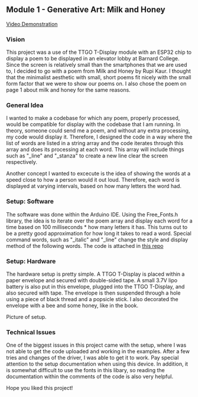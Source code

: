 ## Module 1 - Generative Art: Milk and Honey

[Video Demonstration](https://youtu.be/yvsUrM1Z54Y)

### Vision
This project was a use of the TTGO T-Display module with an ESP32 chip to display a poem to be displayed in an elevator lobby at Barnard College. Since the screen is relatively small than the smartphones that we are used to, I decided to go with a poem from Milk and Honey by Rupi Kaur. I thought that the minimalist aesthetic with small, short poems fit nicely with the small form factor that we were to show our poems on. I also chose the poem on page 1 about milk and honey for the same reasons.

### General Idea
I wanted to make a codebase for which any poem, properly processed, would be compatible for display with the codebase that I am running. In theory, someone could send me a poem, and without any extra processing, my code would display it. Therefore, I designed the code in a way where the list of words are listed in a string array and the code iterates through this array and does its processing at each word. This array will include things such as "_line" and "_stanza" to create a new line clear the screen respectively.

Another concept I wanted to excecute is the idea of showing the words at a speed close to how a person would it out loud. Therefore, each word is displayed at varying intervals, based on how many letters the word had.

### Setup: Software
The software was done within the Arduino IDE. Using the Free_Fonts.h library, the idea is to iterate over the poem array and display each word for a time based on 100 milliseconds * how many letters it has. This turns out to be a pretty good approximation for how long it takes to read a word. Special command words, such as "_italic" and "_line" change the style and display method of the following words. The code is attached in [this repo](https://github.com/akihigaki/akihigaki.github.io)

### Setup: Hardware
The hardware setup is pretty simple. A TTGO T-Display is placed within a paper envelope and secured with double-sided tape. A small 3.7V lipo battery is also put in this envelope, plugged into the TTGO T-Display, and also secured with tape. The envelope is then suspended through a hole using a piece of black thread and a popsicle stick. I also decorated the envelope with a bee and some honey, like in the book.

Picture of setup.

### Technical Issues
One of the biggest issues in this project came with the setup, where I was not able to get the code uploaded and working in the examples. After a few tries and changes of the driver, I was able to get it to work. Pay special attention to the setup documentation when using this device. In addition, it is somewhat difficult to use the fonts in this libary, so reading the documentation within the comments of the code is also very helpful.

Hope you liked this project!
